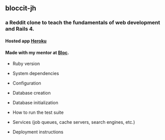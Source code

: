 ## bloccit-jh

### a Reddit clone to teach the fundamentals of web development and Rails 4.

#### Hosted app [Heroku](http://bloccit-jh.herokuapp.com/)

#### Made with my mentor at [Bloc](http://bloc.io).

* Ruby version

* System dependencies

* Configuration

* Database creation

* Database initialization

* How to run the test suite

* Services (job queues, cache servers, search engines, etc.)

* Deployment instructions
